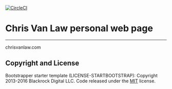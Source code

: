 [![CircleCI](https://circleci.com/gh/cvanlaw/chrisvanlaw.com.svg?style=svg)](https://circleci.com/gh/cvanlaw/chrisvanlaw.com)

# Chris Van Law personal web page
***
chrisvanlaw.com

## Copyright and License

Bootstrapper starter template (LICENSE-STARTBOOTSTRAP):
Copyright 2013-2016 Blackrock Digital LLC. Code released under the [MIT](https://github.com/BlackrockDigital/startbootstrap-bare/blob/gh-pages/LICENSE) license.